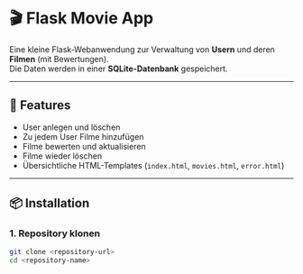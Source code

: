 # 🎬 Flask Movie App

Eine kleine Flask-Webanwendung zur Verwaltung von **Usern** und deren **Filmen** (mit Bewertungen).  
Die Daten werden in einer **SQLite-Datenbank** gespeichert.

---

## 🚀 Features

- User anlegen und löschen  
- Zu jedem User Filme hinzufügen  
- Filme bewerten und aktualisieren  
- Filme wieder löschen  
- Übersichtliche HTML-Templates (`index.html`, `movies.html`, `error.html`)  

---

## 📦 Installation

### 1. Repository klonen
```bash
git clone <repository-url>
cd <repository-name>
